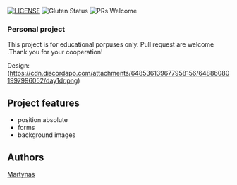 [![LICENSE](https://img.shields.io/badge/license-MIT-blue.svg?style=flat-square)](https://github.com/belauzas/HTML5-website-template/blob/master/LICENSE.md)
![Gluten Status](https://img.shields.io/badge/Gluten-Free-green.svg)
![PRs Welcome](https://img.shields.io/badge/PRs-welcome-brightgreen.svg)


### Personal project

This project is for educational porpuses only. Pull request are welcome .Thank you for your cooperation!


Design: (https://cdn.discordapp.com/attachments/648536139677958156/648860801997996052/day1dr.png)


## Project features
- position absolute
- forms
- background images

## Authors
[Martynas](https://github.com/martynas3113)

